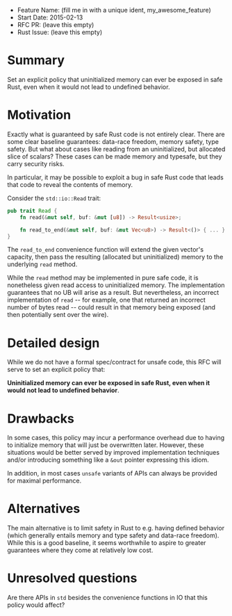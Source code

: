 - Feature Name: (fill me in with a unique ident, my_awesome_feature)
- Start Date: 2015-02-13
- RFC PR: (leave this empty)
- Rust Issue: (leave this empty)

# Summary

Set an explicit policy that uninitialized memory can ever be exposed
in safe Rust, even when it would not lead to undefined behavior.

# Motivation

Exactly what is guaranteed by safe Rust code is not entirely
clear. There are some clear baseline guarantees: data-race freedom,
memory safety, type safety. But what about cases like reading from an
uninitialized, but allocated slice of scalars? These cases can be made
memory and typesafe, but they carry security risks.

In particular, it may be possible to exploit a bug in safe Rust code
that leads that code to reveal the contents of memory.

Consider the `std::io::Read` trait:

```rust
pub trait Read {
    fn read(&mut self, buf: &mut [u8]) -> Result<usize>;

    fn read_to_end(&mut self, buf: &mut Vec<u8>) -> Result<()> { ... }
}
```

The `read_to_end` convenience function will extend the given vector's capacity,
then pass the resulting (allocated but uninitialized) memory to the
underlying `read` method.

While the `read` method may be implemented in pure safe code, it is
nonetheless given read access to uninitialized memory.  The
implementation guarantees that no UB will arise as a result. But
nevertheless, an incorrect implementation of `read` -- for example,
one that returned an incorrect number of bytes read -- could result in
that memory being exposed (and then potentially sent over the wire).

# Detailed design

While we do not have a formal spec/contract for unsafe code, this RFC
will serve to set an explicit policy that:

**Uninitialized memory can ever be exposed in safe Rust, even when it
would not lead to undefined behavior**.

# Drawbacks

In some cases, this policy may incur a performance overhead due to
having to initialize memory that will just be overwritten
later. However, these situations would be better served by improved
implementation techniques and/or introducing something like a `&out`
pointer expressing this idiom.

In addition, in most cases `unsafe` variants of APIs can always be
provided for maximal performance.

# Alternatives

The main alternative is to limit safety in Rust to e.g. having defined
behavior (which generally entails memory and type safety and data-race
freedom). While this is a good baseline, it seems worthwhile to aspire
to greater guarantees where they come at relatively low cost.

# Unresolved questions

Are there APIs in `std` besides the convenience functions in IO that
this policy would affect?
